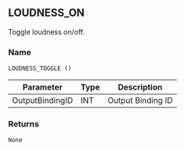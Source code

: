 ## LOUDNESS\_ON

Toggle loudness on/off.


### Name

`LOUDNESS_TOGGLE ()`


| Parameter       | Type | Description       |
| --------------- | ---- | ----------------- |
| OutputBindingID | INT  | Output Binding ID |


### Returns

`None`